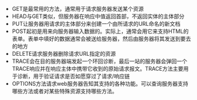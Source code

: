 * GET是最常用的方法，通常用于请求服务器发送某个资源
* HEAD与GET类似，但服务器在响应中值返回首部，不返回实体的主体部分
* PUT让服务器用请求的主体部分来创建一个由所请求的URL命名的新文档
* POST起初是用来向服务器输入数据的。实际上，通常会用它来支持HTML的表单。表单中填好的数据通常会被送给服务器，然后由服务器将其发送到要去的地方
* DELETE请求服务器删除请求URL指定的资源
* TRACE会在目的服务器端发起一个环回诊断，最后一站的服务器会弹回一个TRACE响应并在响应主体中携带它收到的原始请求报文。TRACE方法主要用于诊断，用于验证请求是否如愿穿过了请求/响应链
* OPTIONS方法请求web服务器告知其支持的各种功能。可以查询服务器支持哪些方法或者对某些特殊资源支持哪些方法。
